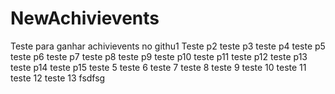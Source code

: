 # NewAchivievents
Teste para ganhar achivievents no githu1
Teste p2
teste p3
teste p4
teste p5
teste p6
teste p7
teste p8
teste p9
teste p10
teste p11
teste p12
teste p13
teste p14
teste p15
teste 5
teste 6
teste 7
teste 8
teste 9
teste 10
teste 11
teste 12
teste 13
fsdfsg
